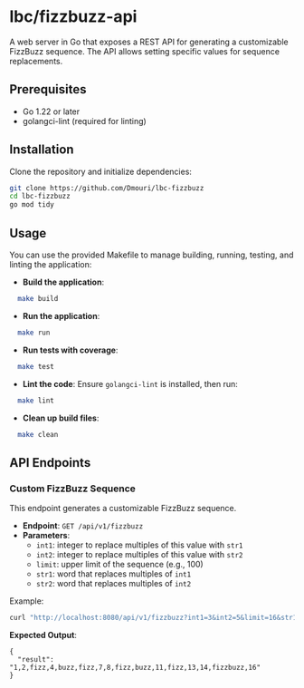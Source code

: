 # lbc/fizzbuzz-api

A web server in Go that exposes a REST API for generating a customizable FizzBuzz sequence. The API allows setting specific values for sequence replacements.

## Prerequisites
- Go 1.22 or later
- golangci-lint (required for linting)

## Installation

Clone the repository and initialize dependencies:

```sh
git clone https://github.com/Dmouri/lbc-fizzbuzz
cd lbc-fizzbuzz
go mod tidy
```

## Usage

You can use the provided Makefile to manage building, running, testing, and linting the application:

- **Build the application**:
```sh
  make build
```

- **Run the application**:
```sh
  make run
```

- **Run tests with coverage**:
```sh
  make test
```

- **Lint the code**:
  Ensure `golangci-lint` is installed, then run:
```sh
  make lint
```

- **Clean up build files**:
```sh
  make clean
```

## API Endpoints

### Custom FizzBuzz Sequence

This endpoint generates a customizable FizzBuzz sequence.

- **Endpoint**: `GET /api/v1/fizzbuzz`
- **Parameters**:
  - `int1`: integer to replace multiples of this value with `str1`
  - `int2`: integer to replace multiples of this value with `str2`
  - `limit`: upper limit of the sequence (e.g., 100)
  - `str1`: word that replaces multiples of `int1`
  - `str2`: word that replaces multiples of `int2`

Example:
```sh
curl "http://localhost:8080/api/v1/fizzbuzz?int1=3&int2=5&limit=16&str1=fizz&str2=buzz"
```

**Expected Output**:
```
{
  "result": "1,2,fizz,4,buzz,fizz,7,8,fizz,buzz,11,fizz,13,14,fizzbuzz,16"
}
```
